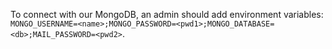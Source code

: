 To connect with our MongoDB, an admin should add environment variables: `MONGO_USERNAME=<name>;MONGO_PASSWORD=<pwd1>;MONGO_DATABASE=<db>;MAIL_PASSWORD=<pwd2>`.